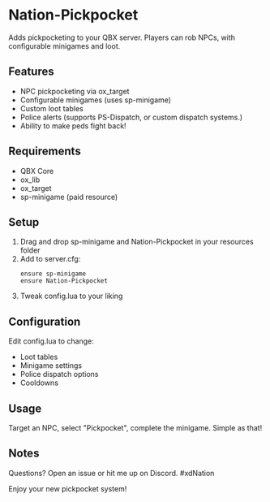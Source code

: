 # Nation-Pickpocket

Adds pickpocketing to your QBX server. Players can rob NPCs, with configurable minigames and loot.

## Features
- NPC pickpocketing via ox_target
- Configurable minigames (uses sp-minigame)
- Custom loot tables
- Police alerts (supports PS-Dispatch, or custom dispatch systems.)
- Ability to make peds fight back!

## Requirements
- QBX Core
- ox_lib
- ox_target
- sp-minigame (paid resource)

## Setup

1. Drag and drop  sp-minigame and Nation-Pickpocket in your resources folder
2. Add to server.cfg:
   ```
   ensure sp-minigame
   ensure Nation-Pickpocket
   ```
3. Tweak config.lua to your liking

## Configuration

Edit config.lua to change:
- Loot tables
- Minigame settings
- Police dispatch options
- Cooldowns

## Usage

Target an NPC, select "Pickpocket", complete the minigame. Simple as that!

## Notes
Questions? Open an issue or hit me up on Discord. #xdNation

Enjoy your new pickpocket system!
